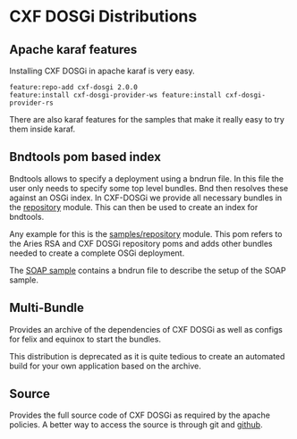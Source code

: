# CXF DOSGi Distributions

## Apache karaf features

Installing CXF DOSGi in apache karaf is very easy.

```
feature:repo-add cxf-dosgi 2.0.0
feature:install cxf-dosgi-provider-ws feature:install cxf-dosgi-provider-rs
```

There are also karaf features for the samples that make it really easy to try them inside karaf.

## Bndtools pom based index

Bndtools allows to specify a deployment using a bndrun file. In this file the user only needs to specify
some top level bundles. Bnd then resolves these against an OSGi index.
In CXF-DOSGi we provide all necessary bundles in the [repository](repository) module. This can then be used to create an index for bndtools.

Any example for this is the [samples/repository](../samples/repository) module. This pom refers to the Aries RSA and CXF DOSGi repository poms and adds other bundles needed to create a complete OSGi deployment.

The [SOAP sample](../samples/soap) contains a bndrun file to describe the setup of the SOAP sample.

## Multi-Bundle

Provides an archive of the dependencies of CXF DOSGi as well as configs for felix and equinox to start the bundles.

This distribution is deprecated as it is quite tedious to create an automated build for your own application based on the archive.

## Source

Provides the full source code of CXF DOSGi as required by the apache policies. A better way to access the source is through git and [github](https://github.com/apache/cxf-dosgi).
